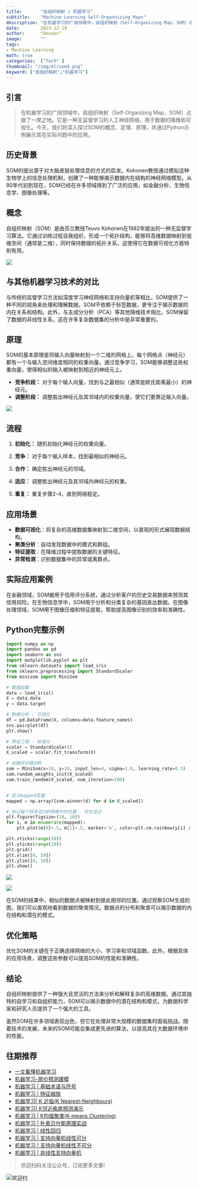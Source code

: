 ```yaml
---
title:       "自组织映射 | 机器学习"
subtitle:    "Machine Learning Self-Organnizing Maps"
description: "在机器学习的广阔领域中，自组织映射（Self-Organizing Map，SOM）占据了一席之地。它是一种无监督学习的人工神经网络，用于数据的降维和可视化。今天，我们将深入探讨SOM的概念、定理、原理，并通过Python示例展示其在实际问题中的应用"
date:        2023-12-19
author:      "Devean"
image:       ""
tags:        
- Machine Learning
math: true
categories:  ["Tech" ]
thumbnail: "/img/ml/som4.png"
keyword: ["自组织映射","机器学习"]
---
```




## 引言
> 在机器学习的广阔领域中，自组织映射（Self-Organizing Map，SOM）占据了一席之地。它是一种无监督学习的人工神经网络，用于数据的降维和可视化。今天，我们将深入探讨SOM的概念、定理、原理，并通过Python示例展示其在实际问题中的应用。

## 历史背景
SOM的提出源于对大脑皮层处理信息的方式的启发。Kohonen教授通过模拟这种生物学上的信息处理机制，创建了一种能够揭示数据内在结构的神经网络模型。从80年代初到现在，SOM已经在许多领域得到了广泛的应用，如金融分析、生物信息学、图像处理等。


## 概念
自组织映射（SOM）是由芬兰教授Teuvo Kohonen在1982年提出的一种无监督学习算法。它通过训练过程自我组织，形成一个拓扑结构，能够将高维数据映射到低维空间（通常是二维），同时保持数据的拓扑关系，这使得它在数据可视化方面特别有用。

![](/img/ml/som4.png)

## 与其他机器学习技术的对比
与传统的监督学习方法如深度学习神经网络和支持向量机等相比，SOM提供了一种不同的视角来处理和理解数据。SOM不依赖于标签数据，更专注于揭示数据的内在关系和结构。此外，与主成分分析（PCA）等其他降维技术相比，SOM保留了数据的非线性关系，这在许多复杂数据集的分析中是非常重要的。



## 原理
SOM的基本原理是将输入向量映射到一个二维的网格上。每个网格点（神经元）都有一个与输入空间维度相同的权重向量。通过竞争学习，SOM能够调整这些权重向量，使得相似的输入被映射到相近的神经元上。

+ **竞争阶段：** 对于每个输入向量，找到与之最相似（通常是欧氏距离最小）的神经元。
+ **调整阶段：** 调整胜出神经元及其邻域内的权重向量，使它们更靠近输入向量。

![](/img/ml/som5.png)


## 流程
1. **初始化：** 随机初始化神经元的权重向量。
2. **竞争：** 对于每个输入样本，找到最相似的神经元。

3. **合作：** 确定胜出神经元的邻域。
4. **适应：** 调整胜出神经元及其邻域内神经元的权重。
5. **重复：** 重复步骤2-4，直到网络稳定。

## 应用场景
- **数据可视化**：将复杂的高维数据集映射到二维空间，以直观的形式展现数据结构。
- **聚类分析**：自动发现数据中的模式和群组。
- **特征提取**：在降维过程中提取数据的关键特征。
- **异常检测**：识别数据集中的异常或离群点。

## 实际应用案例
在金融领域，SOM被用于信用评分系统，通过分析客户的历史交易数据来预测其信用风险。在生物信息学中，SOM用于分析和分类复杂的基因表达数据。在图像处理领域，SOM用于图像压缩和特征提取，帮助提高图像识别的效率和准确性。



## Python完整示例
```python
import numpy as np
import pandas as pd
import seaborn as sns
import matplotlib.pyplot as plt
from sklearn.datasets import load_iris
from sklearn.preprocessing import StandardScaler
from minisom import MiniSom

# 数据加载
data = load_iris()
X = data.data
y = data.target

# 数据分析 - 可视化
df = pd.DataFrame(X, columns=data.feature_names)
sns.pairplot(df)
plt.show()

# 特征工程 - 标准化
scaler = StandardScaler()
X_scaled = scaler.fit_transform(X)

# 创建并训练SOM
som = MiniSom(x=10, y=10, input_len=4, sigma=1.0, learning_rate=0.5)
som.random_weights_init(X_scaled)
som.train_random(X_scaled, num_iteration=100)


# 定义mapped变量
mapped = np.array([som.winner(d) for d in X_scaled])

# 标记每个样本在SOM网格中的位置 - 优化显示
plt.figure(figsize=(10, 10))
for i, m in enumerate(mapped):
    plt.plot(m[0]+.5, m[1]+.5, marker='o', color=plt.cm.rainbow(y[i] / 3.), markersize=12, alpha=0.5)

plt.xticks(range(10))
plt.yticks(range(10))
plt.grid()
plt.xlim([0, 10])
plt.ylim([0, 10])
plt.show()


```
![](/img/ml/som1.png)

![](/img/ml/som3.png)

在SOM的结果中，相似的数据点被映射到彼此相邻的位置。通过观察SOM生成的图，我们可以直观地看到数据的聚类情况。数据点的分布和聚类可以揭示数据的内在结构和潜在的模式。

## 优化策略
优化SOM的关键在于正确选择网络的大小、学习率和邻域函数。此外，根据具体的应用场景，调整这些参数可以提高SOM的性能和准确性。

## 结论
自组织映射提供了一种强大且灵活的方法来分析和解释复杂的高维数据。通过其独特的自学习和自组织能力，SOM可以揭示数据中的潜在结构和模式，为数据科学家和研究人员提供了一个强大的工具。

虽然SOM在许多领域表现出色，但它在处理非常大规模的数据集时面临挑战。随着技术的发展，未来的SOM可能会集成更先进的算法，以提高其在大数据环境中的性能。



## 往期推荐

- [一文看懂机器学习](https://mp.weixin.qq.com/s?__biz=MzU0ODMzMzk0Ng==&mid=2247484391&idx=1&sn=716e299395f39c6ee2af72227f34b255&chksm=fb41f3f2cc367ae4f2f89dd7ed47de8378c35abc5904241b7d247e87cd707668b1bb09129a7b#rd)
- [机器学习-房价预测建模](https://mp.weixin.qq.com/s?__biz=MzU0ODMzMzk0Ng==&mid=2247484401&idx=1&sn=0b67c4ad3e7608009ae920571f2fd308&chksm=fb41f3e4cc367af2f41d9b17f6f2a8310d5cb299bfa355618907f4e0202522d9e2b3e19d5c91#rd)
- [机器学习 | 基础术语与符号](https://mp.weixin.qq.com/s?__biz=MzU0ODMzMzk0Ng==&mid=2247484401&idx=1&sn=0b67c4ad3e7608009ae920571f2fd308&chksm=fb41f3e4cc367af2f41d9b17f6f2a8310d5cb299bfa355618907f4e0202522d9e2b3e19d5c91#rd)
- [机器学习 | 特征缩放](https://mp.weixin.qq.com/s?__biz=MzU0ODMzMzk0Ng==&mid=2247484510&idx=1&sn=bb7cf6117c620aae01064f1051730c29&chksm=fb41f44bcc367d5d223dd7a8d445e92d97e2e993a49d122e019f80a1555b0b651567f5056060#rd)
- [机器学习| K 近临(K Nearest-Neighbours)](https://mp.weixin.qq.com/s?__biz=MzU0ODMzMzk0Ng==&mid=2247484572&idx=1&sn=e8fed49378732bd5c40f6130dd42ec7c&chksm=fb41f489cc367d9fa1483192ace36bad08a49c546a1b8e19c2350e14e6d2693cf39fd27dabf5#rd)
- [机器学习| K邻近疾病预测演示](https://mp.weixin.qq.com/s?__biz=MzU0ODMzMzk0Ng==&mid=2247484576&idx=1&sn=272c2f834eb92197d382ca7164a097a1&chksm=fb41f4b5cc367da36d40622bbc097cb19e9cccad76062c33c49d494205ce2473720318e6a914#rd)
- [机器学习 | K均值聚类(K-means Clustering)](https://mp.weixin.qq.com/s?__biz=MzU0ODMzMzk0Ng==&mid=2247484610&idx=1&sn=e5ddd983cd1f32b52524a8ae846c36f1&chksm=fb41f4d7cc367dc10d15fecadaa82ef74b5ab5c71704fb869fd1c62ad0da6e17cb037a31ca66#rd)
- [机器学习 | 朴素贝叶斯原理实战](https://mp.weixin.qq.com/s?__biz=MzU0ODMzMzk0Ng==&mid=2247484764&idx=1&sn=08ec391ef9a85c25d8205a3574b4a636&chksm=fb41f549cc367c5f1fb90a3f9735831576334566afd7d409f063cd329e8af81a79a797f9104f#rd)
- [机器学习 | 线性回归](https://mp.weixin.qq.com/s?__biz=MzU0ODMzMzk0Ng==&mid=2247484791&idx=1&sn=5fb140a07fe30805d785303d55307b14&chksm=fb41f562cc367c74b5ae84e05093062b79a8827a505de7b858f2c76414a29ea9d94e08aaaaa5#rd)
- [机器学习 | 支持向量机线性可分](https://mp.weixin.qq.com/s?__biz=MzU0ODMzMzk0Ng==&mid=2247484831&idx=1&sn=e052655aa3d5e383192c7ad1d03d170c&chksm=fb41f58acc367c9c16b8879137ff4dcd9a3bbf3610d6ebdba62d699fd6ac1f18a2b0eb9b93e0#rd)
- [机器学习 | 支持向量机线性不可分](https://mp.weixin.qq.com/s?__biz=MzU0ODMzMzk0Ng==&mid=2247484900&idx=1&sn=8496c2006de92416343bb1b061b095b1&chksm=fb41f5f1cc367ce72e519130e8a332c076cde5f74f8b0494987af5ce2881a4f016e78663896b#rd)
- [机器学习 | 非线性支持向量机](https://mp.weixin.qq.com/s?__biz=MzU0ODMzMzk0Ng==&mid=2247484927&idx=1&sn=7d62334723856af745d696e210b83a97&chksm=fb41f5eacc367cfc879ea394bb4e564081290ec756216593b98a4d10c71e7da911d6a92b4876#rd)

> 欢迎扫码关注公众号，订阅更多文章!

![欢迎扫](/img/public-plantform-qr.png)
